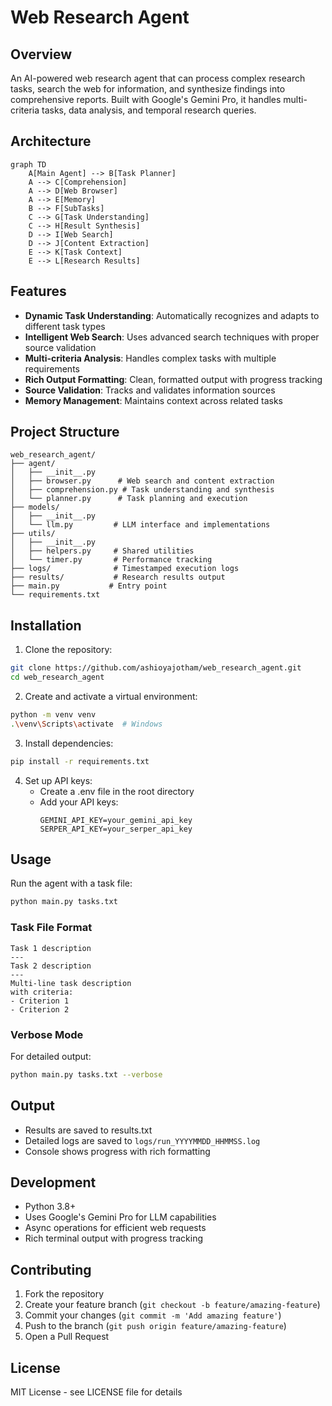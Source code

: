 
# Web Research Agent

## Overview
An AI-powered web research agent that can process complex research tasks, search the web for information, and synthesize findings into comprehensive reports. Built with Google's Gemini Pro, it handles multi-criteria tasks, data analysis, and temporal research queries.

## Architecture
```mermaid
graph TD
    A[Main Agent] --> B[Task Planner]
    A --> C[Comprehension]
    A --> D[Web Browser]
    A --> E[Memory]
    B --> F[SubTasks]
    C --> G[Task Understanding]
    C --> H[Result Synthesis]
    D --> I[Web Search]
    D --> J[Content Extraction]
    E --> K[Task Context]
    E --> L[Research Results]
```

## Features
- **Dynamic Task Understanding**: Automatically recognizes and adapts to different task types
- **Intelligent Web Search**: Uses advanced search techniques with proper source validation
- **Multi-criteria Analysis**: Handles complex tasks with multiple requirements
- **Rich Output Formatting**: Clean, formatted output with progress tracking
- **Source Validation**: Tracks and validates information sources
- **Memory Management**: Maintains context across related tasks

## Project Structure
```
web_research_agent/
├── agent/
│   ├── __init__.py
│   ├── browser.py      # Web search and content extraction
│   ├── comprehension.py # Task understanding and synthesis
│   └── planner.py      # Task planning and execution
├── models/
│   ├── __init__.py
│   └── llm.py         # LLM interface and implementations
├── utils/
│   ├── __init__.py
│   ├── helpers.py     # Shared utilities
│   └── timer.py       # Performance tracking
├── logs/              # Timestamped execution logs
├── results/           # Research results output
├── main.py           # Entry point
└── requirements.txt
```

## Installation
1. Clone the repository:
```bash
git clone https://github.com/ashioyajotham/web_research_agent.git
cd web_research_agent
```

2. Create and activate a virtual environment:
```bash
python -m venv venv
.\venv\Scripts\activate  # Windows
```

3. Install dependencies:
```bash
pip install -r requirements.txt
```

4. Set up API keys:
   - Create a .env file in the root directory
   - Add your API keys:
     ```
     GEMINI_API_KEY=your_gemini_api_key
     SERPER_API_KEY=your_serper_api_key
     ```

## Usage
Run the agent with a task file:
```bash
python main.py tasks.txt
```

### Task File Format
```
Task 1 description
---
Task 2 description
---
Multi-line task description
with criteria:
- Criterion 1
- Criterion 2
```

### Verbose Mode
For detailed output:
```bash
python main.py tasks.txt --verbose
```

## Output
- Results are saved to results.txt
- Detailed logs are saved to `logs/run_YYYYMMDD_HHMMSS.log`
- Console shows progress with rich formatting

## Development
- Python 3.8+
- Uses Google's Gemini Pro for LLM capabilities
- Async operations for efficient web requests
- Rich terminal output with progress tracking

## Contributing
1. Fork the repository
2. Create your feature branch (`git checkout -b feature/amazing-feature`)
3. Commit your changes (`git commit -m 'Add amazing feature'`)
4. Push to the branch (`git push origin feature/amazing-feature`)
5. Open a Pull Request

## License
MIT License - see LICENSE file for details
```
